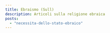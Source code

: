 ```yaml
---
title: Ebraismo (Sull)
description: Articoli sulla religione ebraica
posts:
  - "necessita-dello-stato-ebraico"
---
```

